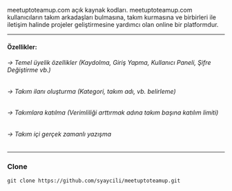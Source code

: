 meetuptoteamup.com açık kaynak kodları. meetuptoteamup.com kullanıcıların takım arkadaşları bulmasına, takım kurmasına ve birbirleri ile iletişim halinde projeler geliştirmesine yardımcı olan online bir platformdur.

------------


#### Özellikler:
###### -> Temel üyelik özellikler (Kaydolma, Giriş Yapma, Kullanıcı Paneli, Şifre Değiştirme vb.)
###### -> Takım ilanı oluşturma (Kategori, takım adı, vb. belirleme)
###### -> Takımlara katılma (Verimliliği arttırmak adına takım başına katılım limiti)
###### -> Takım içi gerçek zamanlı yazışma

------------
### Clone

`git clone https://github.com/syaycili/meetuptoteamup.git `
